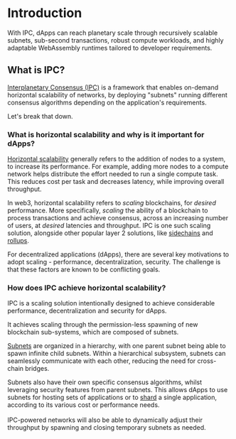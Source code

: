 # Introduction

With IPC, dApps can reach planetary scale through recursively scalable subnets, sub-second transactions, robust compute workloads, and highly adaptable WebAssembly runtimes tailored to developer requirements.

## What is IPC?

[Interplanetary Consensus (IPC)](https://www.ipc.space/) is a framework that enables on-demand horizontal scalability of networks, by deploying "subnets" running different consensus algorithms depending on the application's requirements.

Let's break that down.

### What is horizontal scalability and why is it important for dApps?

[Horizontal scalability](https://en.wikipedia.org/wiki/Scalability#Horizontal\_or\_scale\_out) generally refers to the addition of nodes to a system, to increase its performance. For example, adding more nodes to a compute network helps distribute the effort needed to run a single compute task. This reduces cost per task and decreases latency, while improving overall throughput.&#x20;

In web3, horizontal scalability refers to  _scaling_ blockchains, for _desired_ performance. More specifically, _scaling_ the ability of a blockchain to process transactions and achieve consensus, across an increasing number of users, at _desired_ latencies and throughput. IPC is one such scaling solution, alongside other popular layer 2 solutions, like [sidechains](https://ethereum.org/en/developers/docs/scaling/sidechains/) and [rollups](https://ethereum.org/en/developers/docs/scaling/#rollups).&#x20;

For decentralized applications (dApps), there are several key motivations to adopt scaling - performance, decentralization, security. The challenge is that these factors are known to be conflicting goals.&#x20;

### How does IPC achieve horizontal scalability?&#x20;

IPC is a scaling solution intentionally designed to achieve considerable performance, decentralization and security for dApps.

It achieves scaling through the permission-less spawning of new blockchain sub-systems, which are composed of subnets.&#x20;

[Subnets](concepts/subnets/README.md) are organized in a hierarchy, with one parent subnet being able to spawn infinite child subnets. Within a hierarchical subsystem, subnets can seamlessly communicate with each other, reducing the need for cross-chain bridges.

Subnets also have their own specific consensus algorithms, whilst leveraging security features from parent subnets. This allows dApps to use subnets for hosting sets of applications or to [shard](https://en.wikipedia.org/wiki/Shard\_\(database\_architecture\)) a single application, according to its various cost or performance needs. \
\
IPC-powered networks will also be able to dynamically adjust their throughput by spawning and closing temporary subnets as needed.
